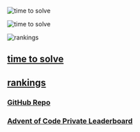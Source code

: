 
![time to solve](https://github.zhaw.ch/pages/meiern10/Advent-of-Code/leaderboard.png "time to solve")

![time to solve](https://github.zhaw.ch/pages/meiern10/Advent-of-Code/leaderboardlog.png "time to solve")

![rankings](https://github.zhaw.ch/pages/meiern10/Advent-of-Code/rankings.png "rankings")

## [time to solve](https://github.zhaw.ch/pages/meiern10/Advent-of-Code/tts)

## [rankings](https://github.zhaw.ch/pages/meiern10/Advent-of-Code/rankings)

### [GitHub Repo](https://github.zhaw.ch/meiern10/Advent-of-Code/)

### [Advent of Code Private Leaderboard](https://adventofcode.com/2021/leaderboard/private/view/1483124)